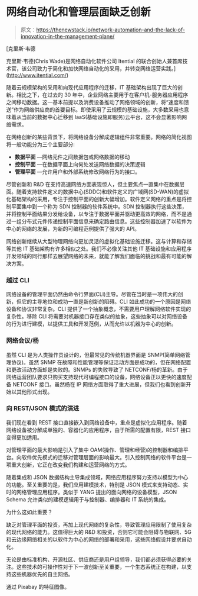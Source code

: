 # 网络自动化和管理层面缺乏创新

> 原文：<https://thenewstack.io/network-automation-and-the-lack-of-innovation-in-the-management-plane/>

[](http://www.itential.com/)

 [克里斯·韦德

克里斯·韦德(Chris Wade)是网络自动化软件公司 Itential 的联合创始人兼首席技术官，该公司致力于简化和加快网络自动化的采用，并转变网络运营实践。](http://www.itential.com/) [](http://www.itential.com/)

随着云规模架构的采用和向现代应用程序的迁移，IT 基础架构出现了巨大的创新。相比之下，在过去的 30 年中，企业网络主要用于在客户机-服务器应用程序之间移动数据。这一基本前提以及消费设备推动了网络领域的创新，将“速度和馈送”作为网络供应商的首要目标。即使采用了云规模的基础设施，大多数采用也意味着从当前的数据中心迁移到 IaaS(基础设施即服务)云平台，这不会显著影响网络需求。

在网络创新的某些背景下，将网络设备分解成逻辑组件非常重要。网络的简化视图将一般功能分为三个主要部分:

*   **数据平面** —网络元件之间数据包或网络数据的移动
*   **控制平面** —在数据平面上向何处发送网络数据的决策逻辑
*   **管理平面** —允许用户和外部系统修改网络行为的接口。

尽管创新和 R&D 在支持高速网络方面表现惊人，但主要焦点一直集中在数据层面。随着支持软件定义的数据中心(SDDC)和软件定义的广域网(SD-WAN)的虚拟化基础架构的采用，专注于控制平面的创新大幅增加。软件定义网络的重点是将控制平面集中到一个称为 SDN 控制器的软件系统中。SDN 控制器执行这些决策，并将控制平面结果分发给设备，以专注于数据平面并驱动更高效的网络，而不是通过一组分布式元件传递控制平面信息来确定路由信息。这些控制器加速了以软件为中心的网络的发展，为新的可编程范例提供了强大的 API。

网络创新继续从大型物理网络向更加灵活的虚拟化基础设施迁移。这与计算和存储等其他 IT 基础架构有许多相似之处。我们不必像关注其他 IT 基础设施和应用程序开发领域的同行那样去展望网络的未来，就能了解我们面临的挑战和最有可能的解决方案。

### 越过 CLI

网络设备的管理平面仍然由命令行界面(CLI)主导。尽管在当时是一项伟大的创新，但它的主导地位和成功一直是新创新的阻碍。CLI 如此成功的一个原因是网络设备和协议非常复杂。CLI 提供了一个抽象概念，不需要用户理解网络软件实现的复杂性。移除 CLI 将需要对机器接口存在类似的抽象，这些抽象可以对网络设备的行为进行建模，以提供工具和开发范例，从而允许以机器为中心的创新。

### 网络会议/杨

虽然 CLI 是为人类操作员设计的，但最常见的传统机器界面是 SNMP(简单网络管理协议)。虽然 SNMP 在故障和性能管理等保证活动方面是成功的，但在网络配置和更改活动方面却是失败的。SNMPs 的失败导致了 NETCONF/杨的革新。由于网络运营团队要求只购买支持现代可编程接口的设备，网络设备正以更快的速度配备 NETCONF 接口。虽然杨在 IP 网络方面取得了重大进展，但我们也看到创新开始以其他形式出现。

### 向 REST/JSON 模式的演进

我们现在看到 REST 接口直接嵌入到网络设备中，重点是虚拟化应用程序。随着网络设备被分解成单独的、容器化的应用程序，由于所需的配置有限，REST 接口变得更加适用。

对管理平面的最大影响是引入了集中 OAM(操作、管理和经营)的控制器和编排平台。向软件优先模式的迁移对管理层面的影响最大。引入控制网络的软件平台是一项重大创新，它正在改变我们构建和运营网络的方式。

随着集成和 JSON 数据结构主导集成领域，网络应用程序努力支持以模型为中心的功能。至关重要的是，我们应用建模技术，特别是 JSON 模式来支持动态、实时的网络管理应用程序。类似于 YANG 提出的面向网络的设备模型，JSON Schema 允许类似的建模逻辑用于与控制器、编排器和 IT 系统的集成。

为什么这如此重要？

缺乏对管理平面的投资，再加上现代网络的复杂性，导致管理应用限制了使用复杂的现代网络的能力。这值得巨大的 R&D 和投资，否则它可能会阻碍与物联网、5G 和云边缘网络相关的以软件为中心的网络的部署和采用，这些网络假设并要求自动化。

无论是由标准机构、开源社区、供应商还是用户组领导，我们都必须获得必要的关注。这些技术的可操作性对于下一波创新至关重要，一个生态系统正在构建，以支持这些机器优先的自主网络。

通过 Pixabay 的特征图像。

<svg xmlns:xlink="http://www.w3.org/1999/xlink" viewBox="0 0 68 31" version="1.1"><title>Group</title> <desc>Created with Sketch.</desc></svg>